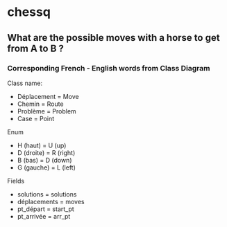 # chessq
## What are the possible moves with a horse to get from A to B ?

### Corresponding French - English words from Class Diagram

Class name:
- Déplacement = Move
- Chemin = Route
- Problème = Problem
- Case = Point

Enum
- H (haut) = U (up)
- D (droite) = R (right)
- B (bas) = D (down)
- G (gauche) = L (left)

Fields
- solutions = solutions
- déplacements = moves
- pt_départ = start_pt
- pt_arrivée = arr_pt

